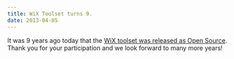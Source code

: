 ```yaml
---
title: WiX Toolset turns 9.
date: 2013-04-05
---
```

It was 9 years ago today that the <a href='http://robmensching.com/blog/posts/2004/4/5/windows-installer-xml-wix-toolset-has-released-as-open-source-on-sourceforge.net'>WiX toolset was released as Open Source</a>. Thank you for your participation and we look forward to many more years!
